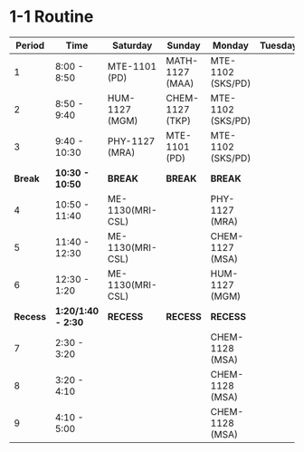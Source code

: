 # 1-1 Routine

| Period     | Time                 | Saturday         | Sunday          | Monday            | Tuesday | Wednesday |
| ---------- | -------------------- | ---------------- | --------------- | ----------------- | ------- | --------- |
| 1          | 8:00 - 8:50          | MTE-1101 (PD)    | MATH-1127 (MAA) | MTE-1102 (SKS/PD) |
| 2          | 8:50 - 9:40          | HUM-1127 (MGM)   | CHEM-1127 (TKP) | MTE-1102 (SKS/PD) |
| 3          | 9:40 - 10:30         | PHY-1127 (MRA)   | MTE-1101 (PD)   | MTE-1102 (SKS/PD) |
| **Break**  | **10:30 - 10:50**    | **BREAK**        | **BREAK**       | **BREAK**         |
| 4          | 10:50 - 11:40        | ME-1130(MRI-CSL) |                 | PHY-1127 (MRA)    |
| 5          | 11:40 - 12:30        | ME-1130(MRI-CSL) |                 | CHEM-1127 (MSA)   |
| 6          | 12:30 - 1:20         | ME-1130(MRI-CSL) |                 | HUM-1127 (MGM)    |
| **Recess** | **1:20/1:40 - 2:30** | **RECESS**       | **RECESS**      | **RECESS**        |
| 7          | 2:30 - 3:20          |                  |                 | CHEM-1128 (MSA)   |
| 8          | 3:20 - 4:10          |                  |                 | CHEM-1128 (MSA)   |
| 9          | 4:10 - 5:00          |                  |                 | CHEM-1128 (MSA)   |
